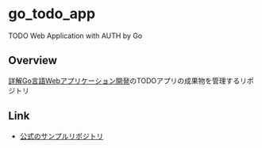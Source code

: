 # go_todo_app
TODO Web Application with AUTH by Go

## Overview
[詳解Go言語Webアプリケーション開発](https://www.c-r.com/book/detail/1462)のTODOアプリの成果物を管理するリポジトリ

## Link
- [公式のサンプルリポジトリ](https://github.com/budougumi0617/go_todo_app)